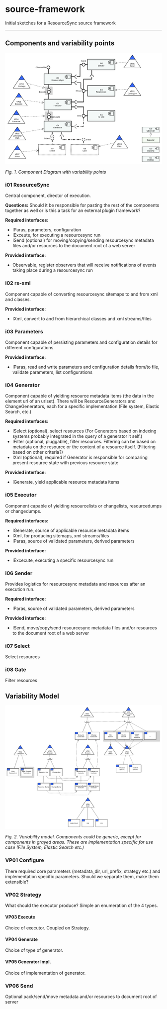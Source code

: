 # source-framework
Initial sketches for a ResourceSync source framework

---

## Components and variability points

![components](img/comp_01.png)

_Fig. 1. Component Diagram with variability points_

### i01 ResourceSync

Central component, director of execution. 

__Questions:__ Should it be responsible for pasting the rest of the components
together as well or is this a task for an external plugin framework?

__Required interfaces:__
* IParas, parameters, configuration
* IExceute, for executing a resourcesync run
* ISend (optional) for moving/copying/sending resourcesync metadata files and/or resources to the
document root of a web server

__Provided interface:__
* Observable, register observers that will receive notifications of events taking place during 
a resourcesync run

### i02 rs-xml

Component capable of converting resourcesync sitemaps to and from xml and classes.

__Provided interface:__
* IXml, convert to and from hierarchical classes and xml streams/files

### i03 Parameters

Component capable of persisting parameters and configuration details for different configurations.

__Provided interface:__
* IParas, read and write parameters and configuration details from/to file, validate parameters, 
list configurations

### i04 Generator

Component capable of yielding resource metadata items (the data in the element url of an urlset).
There will be ResourceGenerators and ChangeGenerators, each for a specific implementation
 (File system, Elastic Search, etc.) 
 
__Required interfaces:__
* ISelect (optional), select resources (For Generators based on indexing systems 
probably integrated in the query of a generator it self.)
* IFilter (optional, pluggable), filter resources. Filtering can be based on metadata on the resource or the
content of a resource itself. (Filtering based on other criteria?)
* IXml (optional), required if Generator is responsible for comparing present resource state with
previous resource state

__Provided interface:__
* IGenerate, yield applicable resource metadata items

### i05 Executor
Component capable of yielding resourcelists or changelists, resourcedumps or changedumps.

__Required interfaces:__
* IGenerate, source of applicable resource metadata items
* IXml, for producing sitemaps, xml streams/files
* IParas, source of validated parameters, derived parameters

__Provided interface:__
* IExcecute, executing a specific resourcesync run

### i06 Sender

Provides logistics for resourcesync metadata and resources after an execution run. 

__Required interface:__
* IParas, source of validated parameters, derived parameters

__Provided interface:__
* ISend, move/copy/send resourcesync metadata files and/or resources to the
document root of a web server

### i07 Select

Select resources

### i08 Gate

Filter resources

## Variability Model

![var_mod](img/var_mod_01.png)

_Fig. 2. Variability model. Components could be generic, except for components in grayed areas. These
 are implementation specific for use case (File System, Elastic Search etc.)_

### VP01 Configure

There required core parameters (metadata_dir, url_prefix, strategy etc.) and implementation specific
parameters. Should we separate them, make them extensible?

### VP02 Strategy

What should the executor produce? Simple an enumeration of the 4 types.

#### VP03 Execute

Choice of executor. Coupled on Strategy. 

#### VP04 Generate

Choice of type of generator.

#### VP05 Generator Impl.

Choice of implementation of generator.

### VP06 Send

Optional pack/send/move metadata and/or resources to document root of server



